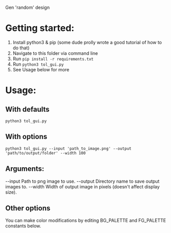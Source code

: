 Gen 'random' design

# Getting started:
1. Install python3 & pip (some dude prolly wrote a good tutorial of how to do that)
2. Navigate to this folder via command line
3. Run `pip install -r requirements.txt`
4. Run `python3 tol_gui.py`
4. See Usage below for more

# Usage:
## With defaults
`python3 tol_gui.py`

## With options
`python3 tol_gui.py --input 'path_to_image.png' --output 'path/to/output/folder' --width 100`

## Arguments:
  --input    Path to png image to use.
  --output   Directory name to save output images to.
  --width    Width of output image in pixels (doesn't affect display size).

## Other options
You can make color modifications by editing BG_PALETTE and FG_PALETTE constants below.
